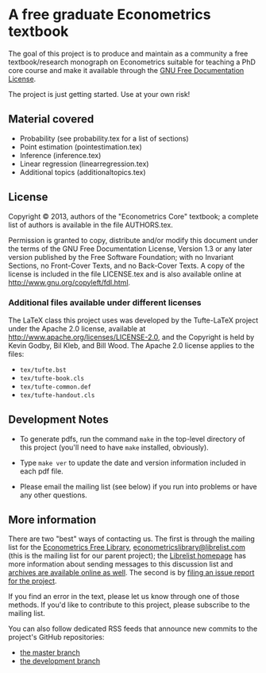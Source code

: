 A free graduate Econometrics textbook
=====================================

The goal of this project is to produce and maintain as a community a
free textbook/research monograph on Econometrics suitable for teaching
a PhD core course and make it available through the
[GNU Free Documentation License](http://www.gnu.org/copyleft/fdl.html).

The project is just getting started. Use at your own risk!

Material covered
----------------

* Probability (see probability.tex for a list of sections)
* Point estimation (pointestimation.tex)
* Inference (inference.tex)
* Linear regression (linearregression.tex)
* Additional topics (additionaltopics.tex)

License
-------

Copyright © 2013, authors of the "Econometrics Core" textbook; a
complete list of authors is available in the file AUTHORS.tex.

Permission is granted to copy, distribute and/or modify this document
under the terms of the GNU Free Documentation License, Version 1.3 or
any later version published by the Free Software Foundation; with no
Invariant Sections, no Front-Cover Texts, and no Back-Cover Texts.  A
copy of the license is included in the file LICENSE.tex and is also
available online at <http://www.gnu.org/copyleft/fdl.html>.

### Additional files available under different licenses

The LaTeX class this project uses was developed by the Tufte-LaTeX
project under the Apache 2.0 license, available at
<http://www.apache.org/licenses/LICENSE-2.0>, and the Copyright is
held by Kevin Godby, Bil Kleb, and Bill Wood.  The Apache 2.0 license
applies to the files:

* `tex/tufte.bst`
* `tex/tufte-book.cls`
* `tex/tufte-common.def`
* `tex/tufte-handout.cls`

Development Notes
-----------------

* To generate pdfs, run the command `make` in the top-level directory
  of this project (you'll need to have `make` installed, obviously).

* Type `make ver` to update the date and version information included
  in each pdf file.

* Please email the mailing list (see below) if you run into problems
  or have any other questions.

More information
----------------

There are two "best" ways of contacting us.  The first is through the
mailing list for the [Econometrics Free
Library](http://www.econometricslibrary.org),
<econometricslibrary@librelist.com> (this is the mailing list for our
parent project); the [Librelist homepage](http://librelist.com/) has
more information about sending messages to this discussion list and
[archives are available online as
well](http://librelist.com/browser/econometricslibrary/).  The second
is by [filing an issue report for the
project](https://github.com/EconometricsLibrary/GraduateText/issues/new).

If you find an error in the text, please let us know through one of
those methods.  If you'd like to contribute to this project, please
subscribe to the mailing list.

You can also follow dedicated RSS feeds that announce new commits to
the project's GitHub repositories:
* [the master branch](https://github.com/EconometricsLibrary/CoreEconometricsText/commits/master.atom)
* [the development branch](https://github.com/EconometricsLibrary/CoreEconometricsText/commits/dev.atom)
